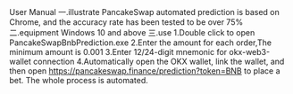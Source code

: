 User Manual
一.illustrate
PancakeSwap automated prediction is based on Chrome, and the accuracy rate has been tested to be over 75%
二.equipment
Windows 10 and above
三.use
1.Double click to open PancakeSwapBnbPrediction.exe
2.Enter the amount for each order,The minimum amount is 0.001
3.Enter 12/24-digit mnemonic for okx-web3-wallet connection
4.Automatically open the OKX wallet, link the wallet, and then open https://pancakeswap.finance/prediction?token=BNB to place a bet. The whole process is automated.
 
